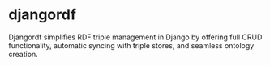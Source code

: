 # djangordf
Djangordf simplifies RDF triple management in Django by offering full CRUD functionality, automatic syncing with triple stores, and seamless ontology creation.
